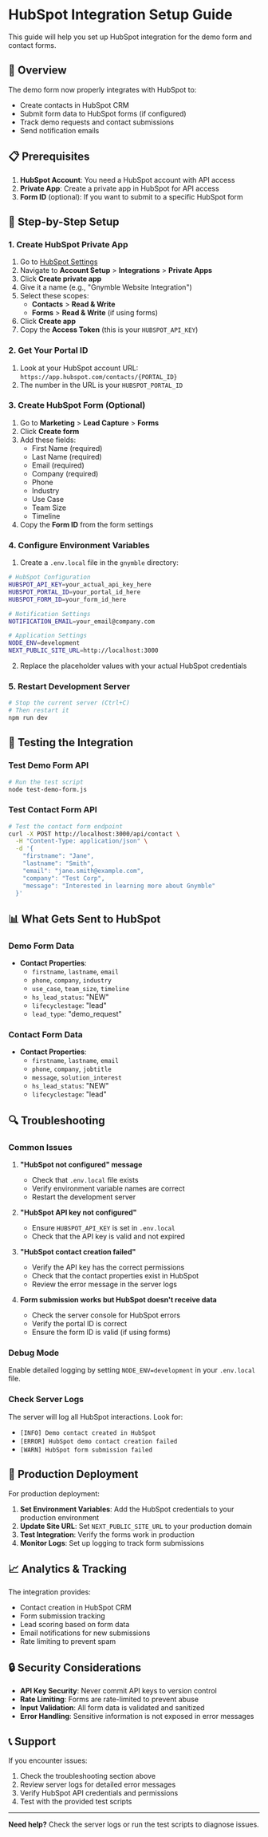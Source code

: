 # HubSpot Integration Setup Guide

This guide will help you set up HubSpot integration for the demo form and contact forms.

## 🎯 Overview

The demo form now properly integrates with HubSpot to:

- Create contacts in HubSpot CRM
- Submit form data to HubSpot forms (if configured)
- Track demo requests and contact submissions
- Send notification emails

## 📋 Prerequisites

1. **HubSpot Account**: You need a HubSpot account with API access
2. **Private App**: Create a private app in HubSpot for API access
3. **Form ID** (optional): If you want to submit to a specific HubSpot form

## 🔧 Step-by-Step Setup

### 1. Create HubSpot Private App

1. Go to [HubSpot Settings](https://app.hubspot.com/settings)
2. Navigate to **Account Setup** > **Integrations** > **Private Apps**
3. Click **Create private app**
4. Give it a name (e.g., "Gnymble Website Integration")
5. Select these scopes:
   - **Contacts** > **Read & Write**
   - **Forms** > **Read & Write** (if using forms)
6. Click **Create app**
7. Copy the **Access Token** (this is your `HUBSPOT_API_KEY`)

### 2. Get Your Portal ID

1. Look at your HubSpot account URL: `https://app.hubspot.com/contacts/{PORTAL_ID}`
2. The number in the URL is your `HUBSPOT_PORTAL_ID`

### 3. Create HubSpot Form (Optional)

1. Go to **Marketing** > **Lead Capture** > **Forms**
2. Click **Create form**
3. Add these fields:
   - First Name (required)
   - Last Name (required)
   - Email (required)
   - Company (required)
   - Phone
   - Industry
   - Use Case
   - Team Size
   - Timeline
4. Copy the **Form ID** from the form settings

### 4. Configure Environment Variables

1. Create a `.env.local` file in the `gnymble` directory:

```bash
# HubSpot Configuration
HUBSPOT_API_KEY=your_actual_api_key_here
HUBSPOT_PORTAL_ID=your_portal_id_here
HUBSPOT_FORM_ID=your_form_id_here

# Notification Settings
NOTIFICATION_EMAIL=your_email@company.com

# Application Settings
NODE_ENV=development
NEXT_PUBLIC_SITE_URL=http://localhost:3000
```

2. Replace the placeholder values with your actual HubSpot credentials

### 5. Restart Development Server

```bash
# Stop the current server (Ctrl+C)
# Then restart it
npm run dev
```

## 🧪 Testing the Integration

### Test Demo Form API

```bash
# Run the test script
node test-demo-form.js
```

### Test Contact Form API

```bash
# Test the contact form endpoint
curl -X POST http://localhost:3000/api/contact \
  -H "Content-Type: application/json" \
  -d '{
    "firstname": "Jane",
    "lastname": "Smith",
    "email": "jane.smith@example.com",
    "company": "Test Corp",
    "message": "Interested in learning more about Gnymble"
  }'
```

## 📊 What Gets Sent to HubSpot

### Demo Form Data

- **Contact Properties**:
  - `firstname`, `lastname`, `email`
  - `phone`, `company`, `industry`
  - `use_case`, `team_size`, `timeline`
  - `hs_lead_status`: "NEW"
  - `lifecyclestage`: "lead"
  - `lead_type`: "demo_request"

### Contact Form Data

- **Contact Properties**:
  - `firstname`, `lastname`, `email`
  - `phone`, `company`, `jobtitle`
  - `message`, `solution_interest`
  - `hs_lead_status`: "NEW"
  - `lifecyclestage`: "lead"

## 🔍 Troubleshooting

### Common Issues

1. **"HubSpot not configured" message**

   - Check that `.env.local` file exists
   - Verify environment variable names are correct
   - Restart the development server

2. **"HubSpot API key not configured"**

   - Ensure `HUBSPOT_API_KEY` is set in `.env.local`
   - Check that the API key is valid and not expired

3. **"HubSpot contact creation failed"**

   - Verify the API key has the correct permissions
   - Check that the contact properties exist in HubSpot
   - Review the error message in the server logs

4. **Form submission works but HubSpot doesn't receive data**
   - Check the server console for HubSpot errors
   - Verify the portal ID is correct
   - Ensure the form ID is valid (if using forms)

### Debug Mode

Enable detailed logging by setting `NODE_ENV=development` in your `.env.local` file.

### Check Server Logs

The server will log all HubSpot interactions. Look for:

- `[INFO] Demo contact created in HubSpot`
- `[ERROR] HubSpot demo contact creation failed`
- `[WARN] HubSpot form submission failed`

## 🚀 Production Deployment

For production deployment:

1. **Set Environment Variables**: Add the HubSpot credentials to your production environment
2. **Update Site URL**: Set `NEXT_PUBLIC_SITE_URL` to your production domain
3. **Test Integration**: Verify the forms work in production
4. **Monitor Logs**: Set up logging to track form submissions

## 📈 Analytics & Tracking

The integration provides:

- Contact creation in HubSpot CRM
- Form submission tracking
- Lead scoring based on form data
- Email notifications for new submissions
- Rate limiting to prevent spam

## 🔒 Security Considerations

- **API Key Security**: Never commit API keys to version control
- **Rate Limiting**: Forms are rate-limited to prevent abuse
- **Input Validation**: All form data is validated and sanitized
- **Error Handling**: Sensitive information is not exposed in error messages

## 📞 Support

If you encounter issues:

1. Check the troubleshooting section above
2. Review server logs for detailed error messages
3. Verify HubSpot API credentials and permissions
4. Test with the provided test scripts

---

**Need help?** Check the server logs or run the test scripts to diagnose issues.
